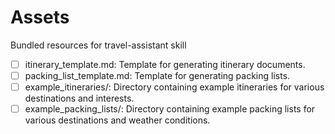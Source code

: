 # Assets

Bundled resources for travel-assistant skill

- [ ] itinerary_template.md: Template for generating itinerary documents.
- [ ] packing_list_template.md: Template for generating packing lists.
- [ ] example_itineraries/: Directory containing example itineraries for various destinations and interests.
- [ ] example_packing_lists/: Directory containing example packing lists for various destinations and weather conditions.
